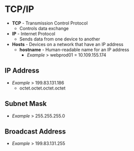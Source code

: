 # TCP/IP

- **TCP** - Transmission Control Protocol
    - Controls data exchange
- **IP** - Internet Protocol
    - Sends data from one device to another
- **Hosts** - Devices on a network that have an IP address
    - **hostname** - Human-readable name for an IP address
        - *Example* > webprod01 = 10.109.155.174 

## IP Address

- *Example* > 199.83.131.186
    - octet.octet.octet.octet

## Subnet Mask

- *Example* > 255.255.255.0

## Broadcast Address

- *Example* > 199.83.131.255
